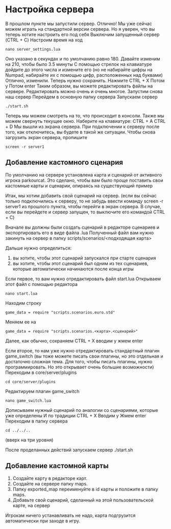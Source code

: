 # Настройка сервера

В прошлом пункте мы запустили сервер. Отлично! Мы уже сейчас можем играть на стандартной версии сервера. Но я уверен, что вы теперь хотите настроить его под себя
Выключим запущенный сервер (CTRL + C)
Настроим время на ход
```
nano server_settings.lua
```
Оно указано в секундах и по умолчанию равно 180. Давайте изменим на 210, чтобы было 3.5 минуты
С помощью стрелок на клавиатуре дойдите до этого числа и измените его (но не набирайте цифры на Numpad, набирайте их с помощью цифр, расположенных над буквами)
Отлично, изменили. Теперь нужно сохранить.
Нажмите CTRL + X
Потом y
Потом enter
Таким образом, вы можете редактировать файлы на сервере. Редактировать можно очень и очень многое.
Запустим снова наш сервер
Перейдем в основную папку сервера
Запускаем сервер
```
./start.sh
```
Теперь мы можем смотреть на то, что происходит в консоли. Также мы можем свернуть текущее окно. Наберите на клавиатуре:
CTRL + A
CTRL + D
Мы вышли из экрана сервера.
При подключении к серверу после того, как отключитесь, вы будете в такой же ситуации.
Чтобы снова загрузить экран сервера, пропишите
```
screen -r server1
```

## Добавление кастомного сценария


По умолчанию на сервере установлена карта и сценарий от активного игрока parkourcat. Это сделано, чтобы вам было проще поставить свои кастомные карты и сценарии, опираясь на существующий пример

Итак, мы хотим добавить свой сценарий на сервер.
(если вы сейчас только подключились к серверу, то не забудь ввести команду screen -r server1 из прошлого пункта, чтобы перейти в экран сервера. В случае, если вы перейдете и сервер запущен, то выключите его командой CTRL + C)

Вначале вы должны были создать сценарий в редакторе сценариев и экспортировать его в виде файла .lua
Полученный файл вам нужно закинуть на сервер в папку scripts/scenarios/<подходящая карта>

Дальше нужно определиться:
1) вы хотите, чтобы этот сценарий запускался при старте сценария
2) вы хотите, чтобы этот сценарий был одним из тех сценариев, которые автоматически начинаются после конца игры

Если первое, то вам нужно отредактировать файл start.lua
Открываем этот файл с помощью редактора
```
nano start.lua
```
Находим строку
```
game_data = require "scripts.scenarios.euro.std"
```
Меняем ее на 
```
game_data = require "scripts.scenarios.<карта>.<сценарий>"
```
Далее, как обычно, сохраняем
CTRL + X
вводим y
жмем enter

Если второе, то нам уже нужно отредактировать стандартный плагин game_switch (вы тоже можете писать свои плагины, но это отдельная и достаточно сложная тема. Для того, чтобы писать плагины, нужно программировать. Но это открывает очень большие возможности)
Переходим в core/server/plugins
```
cd core/server/plugins
```
Редактируем плагин game_switch
```
nano game_switch.lua
```
Дописываем нужный сценарий по аналогии со сценариями, которые уже определены
И по традиции CTRL + X
Вводим y
Жмем enter
Переходим в папку сервера
```
cd ../../..
```
(вверх на три уровня)

После проделанных действий запускаем сервер
./start.sh


## Добавление кастомной карты


1. Создайте карту в редакторе карт.
2. Создайте на сервере папку maps.
3. Папку exported_map переименуйте в id карты и положите в папку maps.
4. Добавьте свой сценарий, сделанный на этой пользовательской карте, на сервер

Игрокам ничего устанавливать не надо, карта подгрузится автоматически при заходе в игру.
